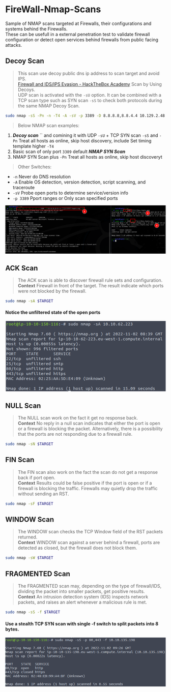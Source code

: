 # FireWall-Nmap-Scans
Sample of NMAP scans targeted at Firewalls, their configurations and systems behind the Firewalls.  
These can be usefull in a external penetration test to validate firewall configuration or detect open services behind firewalls from public facing attacks.  

## Decoy Scan 

>This scan use decoy public dns ip address to scan target and avoid IPS.  
>[Firewall and IDS/IPS Evasion - HackTheBox Academy](https://academy.hackthebox.com/module/19/section/106) Scan by Using Decoys.  
>UDP scan is activated with the `-sU` option. It can be combined with a TCP scan type such as SYN scan `-sS` to check both protocols during the same NMAP Decoy Scan.  

```bash
sudo nmap -sS -Pn -n -T4 -A -sV -p 3389 -D 8.8.8.8,8.8.4.4 10.129.2.48 -sU
```  

>Below NMAP scan examples:

1. ***Decoy scan*** `` and comining it with UDP `-sU` + TCP SYN scan `-sS` and `-Pn` Treat all hosts as online, skip host discovery, include Set timing template higher `-T4`
2. Basic scan of only port `3389` default ***NMAP SYN Scan***  
3. NMAP SYN Scan plus `-Pn` Treat all hosts as online, skip host discoveryt  

>Other Switches:  

* `-n` Never do DNS resolution  
* `-A` Enable OS detection, version detection, script scanning, and traceroute  
* `-sV` Probe open ports to determine service/version info
* `-p 3389` Pport ranges or Only scan specified ports  

![firewall-decoy-scan-all-hosts-online.png](firewall-decoy-scan-all-hosts-online.png)  

## ACK Scan

>The ACK scan is able to discover firewall rule sets and configuration.  
>**Context** Firewall in front of the target. The result indicate which ports were not blocked by the firewall. 

```bash
sudo nmap -sA $TARGET
```

#### Notice the unfiltered state of the open ports
![NMAP ACK Scan](firewall-ACT-scan.png)

## NULL Scan

>The NULL scan work on the fact it get no response back.  
>**Context** No reply in a null scan indicates that either the port is open or a firewall is blocking the packet. Alternatively, there is a possibility that the ports are not responding due to a firewall rule.

```bash
sudo nmap -sN $TARGET
```

## FIN Scan

>The FIN scan also work on the fact the scan do not get a response back if port open.  
>**Context** Results could be false positive if the port is open or if a firewall is blocking the traffic. Firewalls may quietly drop the traffic without sending an RST.

```bash
sudo nmap -sF $TARGET
```

## WINDOW Scan

>The WINDOW scan checks the TCP Window field of the RST packets returned.  
>**Context** WINDOW scan against a server behind a firewall, ports are detected as closed, but the firewall does not block them.

```bash
sudo nmap -sW $TARGET
```

## FRAGMENTED Scan

>The FRAGMENTED scan may, depending on the type of firewall/IDS, dividing the packet into smaller packets, get positive results.  
>**Context** An intrusion detection system (IDS) inspects network packets, and raises an alert whenever a malicious rule is met.  

```bash
sudo nmap -sS -f $TARGET
```

####  Use a stealth TCP SYN scan with single -f switch to split packets into 8 bytes. 
![NMAP FRAGMENTED Scan](firewall-IDS-fragment-scan.png)

